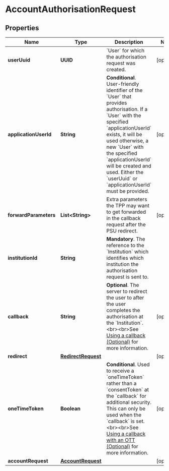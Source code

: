 

# AccountAuthorisationRequest


## Properties

Name | Type | Description | Notes
------------ | ------------- | ------------- | -------------
**userUuid** | **UUID** | &#x60;User&#x60; for which the authorisation request was created. |  [optional]
**applicationUserId** | **String** | __Conditional__. User-friendly identifier of the &#x60;User&#x60; that provides authorisation. If a &#x60;User&#x60; with the specified &#x60;applicationUserId&#x60; exists, it will be used otherwise, a new &#x60;User&#x60; with the specified &#x60;applicationUserId&#x60; will be created and used. Either the &#x60;userUuid&#x60; or &#x60;applicationUserId&#x60; must be provided. |  [optional]
**forwardParameters** | **List&lt;String&gt;** | Extra parameters the TPP may want to get forwarded in the callback request after the PSU redirect. |  [optional]
**institutionId** | **String** | __Mandatory__. The reference to the &#x60;Institution&#x60; which identifies which institution the authorisation request is sent to. | 
**callback** | **String** | __Optional__. The server to redirect the user to after the user completes the authorisation at the &#x60;Institution&#x60;. &lt;br&gt;&lt;br&gt;See [Using a callback (Optional)](https://docs.yapily.com/pages/knowledge/yapily-concepts/callback_url/#using-a-callback-optional) for more information. |  [optional]
**redirect** | [**RedirectRequest**](RedirectRequest.md) |  |  [optional]
**oneTimeToken** | **Boolean** | __Conditional__. Used to receive a &#x60;oneTimeToken&#x60; rather than a &#x60;consentToken&#x60; at the &#x60;callback&#x60; for additional security. This can only be used when the &#x60;callback&#x60; is set. &lt;br&gt;&lt;br&gt;See [Using a callback with an OTT (Optional)](https://docs.yapily.com/pages/knowledge/yapily-concepts/callback_url/#using-a-callback-with-an-ott-optional) for more information. |  [optional]
**accountRequest** | [**AccountRequest**](AccountRequest.md) |  |  [optional]



